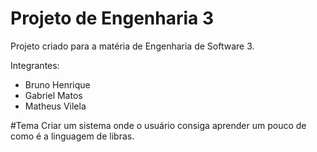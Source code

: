 # Projeto de Engenharia 3
Projeto criado para a matéria de Engenharia de Software 3.

Integrantes: 
- Bruno Henrique
- Gabriel Matos
- Matheus Vilela

#Tema
Criar um sistema onde o usuário consiga aprender um pouco de como é a linguagem de libras. 

